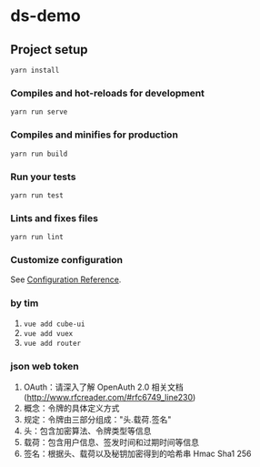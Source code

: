 # ds-demo

## Project setup

```
yarn install
```

### Compiles and hot-reloads for development

```
yarn run serve
```

### Compiles and minifies for production

```
yarn run build
```

### Run your tests

```
yarn run test
```

### Lints and fixes files

```
yarn run lint
```

### Customize configuration

See [Configuration Reference](https://cli.vuejs.org/config/).

### by tim

1. `vue add cube-ui`
1. `vue add vuex`
1. `vue add router`

### json web token

1. OAuth：请深入了解 OpenAuth 2.0 相关文档(http://www.rfcreader.com/#rfc6749_line230)
1. 概念：令牌的具体定义方式
1. 规定：令牌由三部分组成："头.载荷.签名"
1. 头：包含加密算法、令牌类型等信息
1. 载荷：包含用户信息、签发时间和过期时间等信息
1. 签名：根据头、载荷以及秘钥加密得到的哈希串 Hmac Sha1 256
